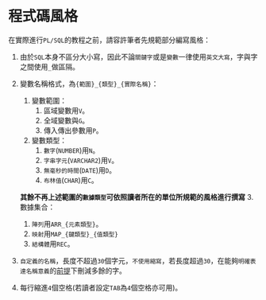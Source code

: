 # 程式碼風格

在實際進行`PL/SQL`的教程之前，請容許筆者先規範部分編寫風格：

1. 由於`SQL`本身不區分大小寫，因此不論`關鍵字`或是`變數`一律使用`英文大寫`，字與字之間使用`_`做區隔。
2. 變數名稱格式，為`{範圍}_{類型}_{實際名稱}`：

    1. 變數範圍：
        1. 區域變數用`V`。
        2. 全域變數與`G`。
        3. 傳入傳出參數用`P`。
    2. 變數類型：
        1. `數字`(`NUMBER`)用`N`。
        2. `字串字元`(`VARCHAR2`)用`V`。
        3. `無毫秒的時間`(`DATE`)用`D`。
        4. `布林值`(`CHAR`)用`C`。

    **其餘不再上述範圍的`數據類型`可依照讀者所在的單位所規範的風格進行撰寫** 3. 數據集合：

    1. `陣列`用`ARR_{元素類型}`。
    2. `映射`用`MAP_{鍵類型}_{值類型}`
    3. `結構體`用`REC`。

3. `自定義的名稱`，長度不超過`30`個字元，`不使用縮寫`，若長度超過`30`，在能夠`明確表達名稱意義`的<u>前提</u>下刪減多餘的字。
4. 每行縮進`4`個空格(若讀者設定`TAB`為`4`個空格亦可用)。
